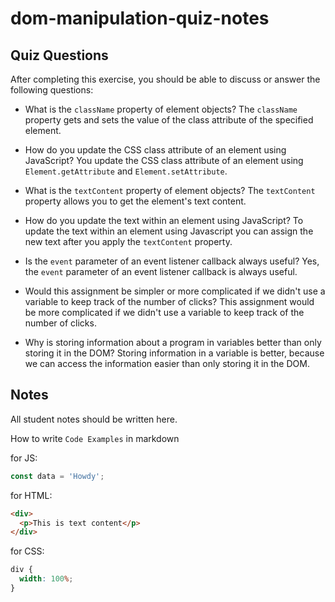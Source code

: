 # dom-manipulation-quiz-notes

## Quiz Questions

After completing this exercise, you should be able to discuss or answer the following questions:

- What is the `className` property of element objects?
  The `className` property gets and sets the value of the class attribute of the specified element.

- How do you update the CSS class attribute of an element using JavaScript?
  You update the CSS class attribute of an element using `Element.getAttribute` and `Element.setAttribute`.

- What is the `textContent` property of element objects?
  The `textContent` property allows you to get the element's text content.

- How do you update the text within an element using JavaScript?
  To update the text within an element using Javascript you can assign the new text after you apply the `textContent` property.

- Is the `event` parameter of an event listener callback always useful?
  Yes, the `event` parameter of an event listener callback is always useful.

- Would this assignment be simpler or more complicated if we didn't use a variable to keep track of the number of clicks?
  This assignment would be more complicated if we didn't use a variable to keep track of the number of clicks.

- Why is storing information about a program in variables better than only storing it in the DOM?
  Storing information in a variable is better, because we can access the information easier than only storing it in the DOM.

## Notes

All student notes should be written here.

How to write `Code Examples` in markdown

for JS:

```javascript
const data = 'Howdy';
```

for HTML:

```html
<div>
  <p>This is text content</p>
</div>
```

for CSS:

```css
div {
  width: 100%;
}
```
